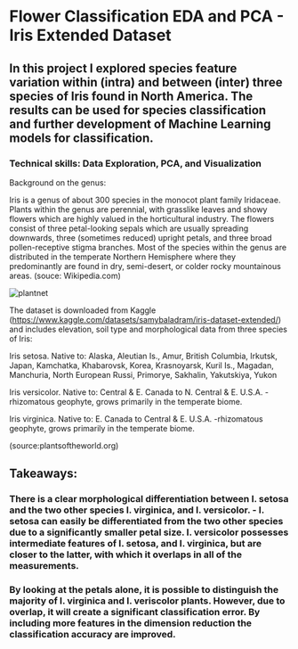 # Flower Classification EDA and PCA - Iris Extended Dataset

## In this project I explored species feature variation within (intra) and between (inter) three species of Iris found in North America. The results can be used for species classification and further development of Machine Learning models for classification.

### Technical skills: Data Exploration, PCA, and Visualization

Background on the genus:

Iris is a genus of about 300 species in the monocot plant family Iridaceae. Plants within the genus are perennial, with grasslike leaves and showy flowers which are highly valued in the horticultural industry. The flowers consist of three petal-looking sepals which are usually spreading downwards, three (sometimes reduced) upright petals, and three broad pollen-receptive stigma branches. Most of the species within the genus are distributed in the temperate Northern Hemisphere where they predominantly are found in dry, semi-desert, or colder rocky mountainous areas. (souce: Wikipedia.com)

![plantnet](https://github.com/ToriiX/Iris__dataset_EDA/assets/156717220/b650ee93-6ccd-4b33-9431-3765a540a9c6)


The dataset is downloaded from Kaggle (https://www.kaggle.com/datasets/samybaladram/iris-dataset-extended/) and includes elevation, soil type and morphological data from three species of Iris:

Iris setosa. Native to: Alaska, Aleutian Is., Amur, British Columbia, Irkutsk, Japan, Kamchatka, Khabarovsk, Korea, Krasnoyarsk, Kuril Is., Magadan, Manchuria, North European Russi, Primorye, Sakhalin, Yakutskiya, Yukon

Iris versicolor. Native to: Central & E. Canada to N. Central & E. U.S.A. -rhizomatous geophyte, grows primarily in the temperate biome.

Iris virginica.
Native to: E. Canada to Central & E. U.S.A. -rhizomatous geophyte, grows primarily in the temperate biome.

(source:plantsoftheworld.org)

## Takeaways:

### There is a clear morphological differentiation between I. setosa and the two other species I. virginica, and I. versicolor. - I. setosa can easily be differentiated from the two other species due to a significantly smaller petal size. I. versicolor possesses intermediate features of I. setosa, and I. virginica, but are closer to the latter, with which it overlaps in all of the measurements.

### By looking at the petals alone, it is possible to distinguish the majority of I. virginica and I. veriscolor plants. However, due to overlap, it will create a significant classification error. By including more features in the dimension reduction the classification accuracy are improved.
